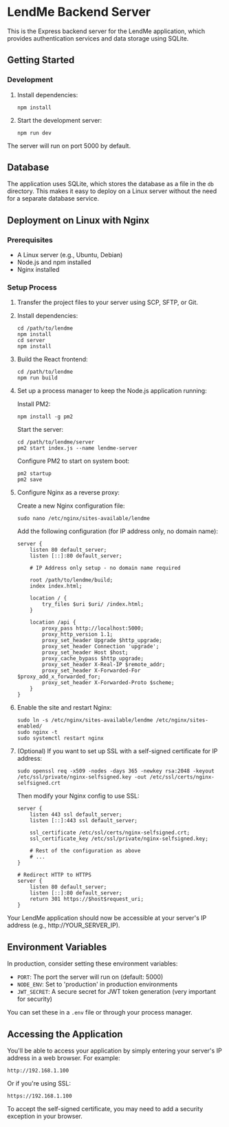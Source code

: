 # LendMe Backend Server

This is the Express backend server for the LendMe application, which provides authentication services and data storage using SQLite.

## Getting Started

### Development

1. Install dependencies:
   ```
   npm install
   ```

2. Start the development server:
   ```
   npm run dev
   ```

The server will run on port 5000 by default.

## Database

The application uses SQLite, which stores the database as a file in the `db` directory. This makes it easy to deploy on a Linux server without the need for a separate database service.

## Deployment on Linux with Nginx

### Prerequisites

- A Linux server (e.g., Ubuntu, Debian)
- Node.js and npm installed
- Nginx installed

### Setup Process

1. Transfer the project files to your server using SCP, SFTP, or Git.

2. Install dependencies:
   ```
   cd /path/to/lendme
   npm install
   cd server
   npm install
   ```

3. Build the React frontend:
   ```
   cd /path/to/lendme
   npm run build
   ```

4. Set up a process manager to keep the Node.js application running:

   Install PM2:
   ```
   npm install -g pm2
   ```

   Start the server:
   ```
   cd /path/to/lendme/server
   pm2 start index.js --name lendme-server
   ```

   Configure PM2 to start on system boot:
   ```
   pm2 startup
   pm2 save
   ```

5. Configure Nginx as a reverse proxy:

   Create a new Nginx configuration file:
   ```
   sudo nano /etc/nginx/sites-available/lendme
   ```

   Add the following configuration (for IP address only, no domain name):
   ```
   server {
       listen 80 default_server;
       listen [::]:80 default_server;
       
       # IP Address only setup - no domain name required
       
       root /path/to/lendme/build;
       index index.html;
       
       location / {
           try_files $uri $uri/ /index.html;
       }
       
       location /api {
           proxy_pass http://localhost:5000;
           proxy_http_version 1.1;
           proxy_set_header Upgrade $http_upgrade;
           proxy_set_header Connection 'upgrade';
           proxy_set_header Host $host;
           proxy_cache_bypass $http_upgrade;
           proxy_set_header X-Real-IP $remote_addr;
           proxy_set_header X-Forwarded-For $proxy_add_x_forwarded_for;
           proxy_set_header X-Forwarded-Proto $scheme;
       }
   }
   ```

6. Enable the site and restart Nginx:
   ```
   sudo ln -s /etc/nginx/sites-available/lendme /etc/nginx/sites-enabled/
   sudo nginx -t
   sudo systemctl restart nginx
   ```

7. (Optional) If you want to set up SSL with a self-signed certificate for IP address:
   ```
   sudo openssl req -x509 -nodes -days 365 -newkey rsa:2048 -keyout /etc/ssl/private/nginx-selfsigned.key -out /etc/ssl/certs/nginx-selfsigned.crt
   ```

   Then modify your Nginx config to use SSL:
   ```
   server {
       listen 443 ssl default_server;
       listen [::]:443 ssl default_server;
       
       ssl_certificate /etc/ssl/certs/nginx-selfsigned.crt;
       ssl_certificate_key /etc/ssl/private/nginx-selfsigned.key;
       
       # Rest of the configuration as above
       # ...
   }
   
   # Redirect HTTP to HTTPS
   server {
       listen 80 default_server;
       listen [::]:80 default_server;
       return 301 https://$host$request_uri;
   }
   ```

Your LendMe application should now be accessible at your server's IP address (e.g., http://YOUR_SERVER_IP).

## Environment Variables

In production, consider setting these environment variables:

- `PORT`: The port the server will run on (default: 5000)
- `NODE_ENV`: Set to 'production' in production environments
- `JWT_SECRET`: A secure secret for JWT token generation (very important for security)

You can set these in a `.env` file or through your process manager.

## Accessing the Application

You'll be able to access your application by simply entering your server's IP address in a web browser. For example:

```
http://192.168.1.100
```

Or if you're using SSL:

```
https://192.168.1.100
```

To accept the self-signed certificate, you may need to add a security exception in your browser.